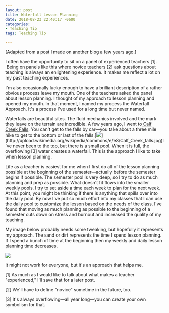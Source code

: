 ```yaml
---
layout: post
title: Waterfall Lesson Planning
date: 2018-08-23 22:40:17 -0600
categories:
- Teaching Tip
tags: Teaching Tip

---
```

[Adapted from a post I made on another blog a few years ago.]

I often have the opportunity to sit on a panel of experienced teachers [1].  Being on panels like this where novice teachers [2] ask questions about teaching is always an enlightening experience. It makes me reflect a lot on my past teaching experiences.

I'm also occasionally lucky enough to have a brilliant description of a rather obvious process leave my mouth. One of the teachers asked the panel about lesson planning. I thought of my approach to lesson planning and opened my mouth. In that moment, I named my process the Waterfall Approach. It's a process I've used for a long time but never named.

Waterfalls are beautiful sites. The fluid mechanics involved and the mark they leave on the terrain are incredible. A few years ago, I went to[ Calf Creek Falls](http://www.utah.com/hike/calf_creek.htm). You can't get to the falls by car—you take about a three mile hike to get to the bottom or last of the falls.[![](https://images-blogger-opensocial.googleusercontent.com/gadgets/proxy?url=http%3A%2F%2Fupload.wikimedia.org%2Fwikipedia%2Fcommons%2Fe%2Fe8%2FCalf_Creek_falls.jpg&container=blogger&gadget=a&rewriteMime=image%2F*)](http://upload.wikimedia.org/wikipedia/commons/e/e8/Calf_Creek_falls.jpg)I've never been to the top, but there is a small pool. When it is full, the overflowing [3] water creates a waterfall. This is the approach I like to take when lesson planning.

Life as a teacher is easiest for me when I first do all of the lesson planning possible at the beginning of the semester—actually before the semester begins if possible. The semester pool is very deep, so I try to do as much planning and prep as possible. What doesn't fit flows into the smaller weekly pools. I try to set aside a time each week to plan for the next week. At this point, you might be thinking if there is anything that spills over into the daily pool. By now I've put so much effort into my classes that I can use the daily pool to customize the lesson based on the needs of the class. I've found that moving as much planning as possible to the beginning of a semester cuts down on stress and burnout and increased the quality of my teaching.

My image below probably needs some tweaking, but hopefully it represents my approach. The sand or dirt represents the time I spend lesson planning. If I spend a bunch of time at the beginning then my weekly and daily lesson planning time decreases.

[![](https://2.bp.blogspot.com/-IuN9WX3gVuA/VOfnJhN-MNI/AAAAAAAAlPQ/p1e4r2tevRk/s1600/Waterfall%2BLesson%2BPlanning.png)](http://2.bp.blogspot.com/-IuN9WX3gVuA/VOfnJhN-MNI/AAAAAAAAlPQ/p1e4r2tevRk/s1600/Waterfall%2BLesson%2BPlanning.png)

It might not work for everyone, but it's an approach that helps me.

[1] As much as I would like to talk about what makes a teacher "experienced," I'll save that for a later post.

[2] We'll have to define "novice" sometime in the future, too.

[3] It's always overflowing—all year long—you can create your own symbolism for that.